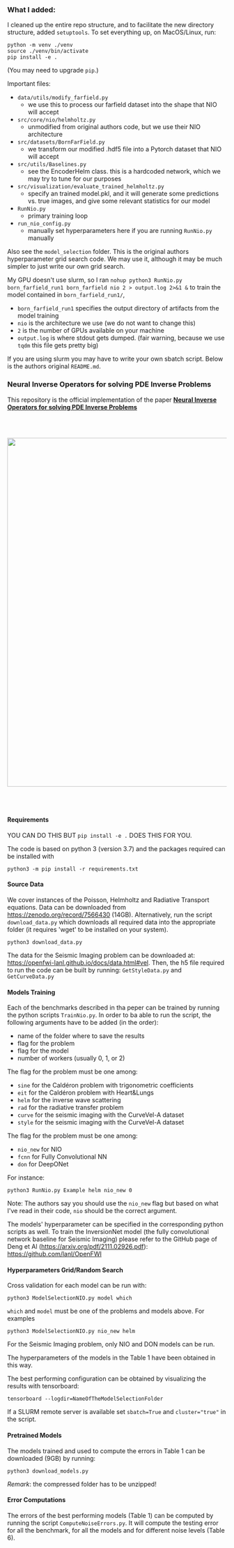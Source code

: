 ### What I added:
I cleaned up the entire repo structure, and to facilitate the new directory structure, added
`setuptools`.
To set everything up, on MacOS/Linux, run:
```
python -m venv ./venv
source ./venv/bin/activate
pip install -e .
```
(You may need to upgrade `pip`.)

Important files:
- `data/utils/modify_farfield.py`
    - we use this to process our farfield dataset into the shape that NIO will accept
- `src/core/nio/helmholtz.py`     
    - unmodified from original authors code, but we use their NIO architecture
- `src/datasets/BornFarField.py`
    - we transform our modified .hdf5 file into a Pytorch dataset that NIO will accept
- `src/utils/Baselines.py`
    - see the EncoderHelm class. this is a hardcoded network, which we may try to tune for our purposes
- `src/visualization/evaluate_trained_helmholtz.py`
    - specify an trained model.pkl, and it will generate some predictions vs. true images, and give some relevant statistics for our model
- `RunNio.py`
    - primary training loop
- `run_nio_config.py`
    - manually set hyperparameters here if you are running `RunNio.py` manually

Also see the `model_selection` folder. This is the original authors hyperparameter grid search code. We may use it, although it may be much simpler to just write our own grid search.

My GPU doesn't use slurm, so I ran 
```nohup python3 RunNio.py born_farfield_run1 born_farfield nio 2 > output.log 2>&1 &```
to train the model contained in `born_farfield_run1/`,
- `born_farfield_run1` specifies the output directory of artifacts from the model training
- `nio` is the architecture we use (we do not want to change this)
- `2` is the number of GPUs available on your machine
- `output.log` is where stdout gets dumped. (fair warning, because we use `tqdm` this file gets pretty big)

If you are using slurm you may have to write your own sbatch script.
Below is the authors original `README.md`.

### Neural Inverse Operators for solving PDE Inverse Problems
This repository is the official implementation of the paper [**Neural Inverse Operators for solving PDE Inverse Problems**](https://openreview.net/pdf?id=S4fEjmWg4X)

<br/><br/>

<img src="NIORB.png" width="800" >

<br/><br/>

#### Requirements
YOU CAN DO THIS BUT `pip install -e .` DOES THIS FOR YOU.

The code is based on python 3 (version 3.7) and the packages required can be installed with
```
python3 -m pip install -r requirements.txt
```
#### Source Data
We cover instances of the Poisson, Helmholtz and Radiative Transport equations.
Data can be downloaded from https://zenodo.org/record/7566430 (14GB).
Alternatively, run the script `download_data.py` which downloads all required data into the appropriate folder (it requires 'wget' to be installed on your system).
```
python3 download_data.py
```
The data for the Seismic Imaging problem can be downloaded at: https://openfwi-lanl.github.io/docs/data.html#vel. 
Then, the h5 file required to run the code can be built by running: `GetStyleData.py` and `GetCurveData.py`

#### Models Training
Each of the benchmarks described in tha peper can be trained by running the python scripts `TrainNio.py`.
In order to ba able to run the script, the following arguments have to be added (in the order):
- name of the folder where to save the results
- flag for the problem 
- flag for the model
- number of workers (usually 0, 1, or 2)

The flag for the problem must be one among:
- `sine` for the Caldéron problem with trigonometric coefficients 
- `eit` for the Caldéron problem with Heart&Lungs
- `helm` for the inverse wave scattering
- `rad` for the radiative transfer problem
- `curve` for the seismic imaging with the CurveVel-A dataset
- `style` for the seismic imaging with the CurveVel-A dataset

The flag for the problem must be one among:
- `nio_new` for NIO
- `fcnn` for Fully Convolutional NN
- `don` for DeepONet

For instance:
```
python3 RunNio.py Example helm nio_new 0

```
Note: The authors say you should use the `nio_new` flag but based on what I've read in their code, `nio` should be the correct argument.

The models' hyperparameter can be specified in the corresponding python scripts as well.
To train the InversionNet model (the fully convolutional network baseline for Seismic Imaging) please refer to the GitHub page of Deng et Al (https://arxiv.org/pdf/2111.02926.pdf): https://github.com/lanl/OpenFWI

#### Hyperparameters Grid/Random Search
Cross validation for each model can be run with:

```
python3 ModelSelectionNIO.py model which
```

`which` and `model` must be one of the problems and models above.
For examples 
```
python3 ModelSelectionNIO.py nio_new helm
```
For the Seismic Imaging problem, only NIO and DON models can be run.

The hyperparameters of the models in the Table 1 have been obtained in this way.

The best performing configuration can be obtained by visualizing the results with tensorboard:
```
tensorboard --logdir=NameOfTheModelSelectionFolder
```

If a SLURM remote server is available set `sbatch=True` and `cluster="true"` in the script.

#### Pretrained Models
The models trained and used to compute the errors in Table 1 can be downloaded (9GB) by running:
```
python3 download_models.py
```
*Remark*: the compressed folder has to be unzipped!

#### Error Computations
The errors of the best performing models (Table 1) can be computed by running the script `ComputeNoiseErrors.py`.
It will compute the testing error for all the benchmark, for all the models and for different noise levels (Table 6).




